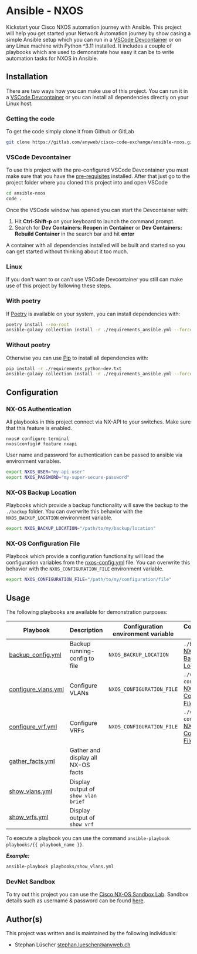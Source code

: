 # Ansible - NXOS

Kickstart your Cisco NXOS automation journey with Ansible. This project will help you get started
your Network Automation journey by show casing a simple Ansible setup which you can run in
a [VSCode Devcontainer](https://code.visualstudio.com/docs/devcontainers/containers)
or on any Linux machine with Python ^3.11 installed. It includes a couple of playbooks
which are used to demonstrate how easy it can be to write automation tasks for NXOS in Ansible.

## Installation

There are two ways how you can make use of this project. You can run it in a
[VSCode Devcontainer](https://code.visualstudio.com/docs/devcontainers/containers)
or you can install all dependencies directly on your Linux host.

### Getting the code

To get the code simply clone it from Github or GitLab

```bash
git clone https://gitlab.com/anyweb/cisco-code-exchange/ansible-nxos.git
```

### VSCode Devcontainer

To use this project with the pre-configured VSCode Devcontainer you must make sure that
you have the [pre-requisites](https://code.visualstudio.com/docs/devcontainers/tutorial) installed.
After that just go to the project folder where you cloned this project into and open VSCode

```bash
cd ansible-nxos
code .
```

Once the VSCode window has opened you can start the Devcontainer with:

1. Hit **Ctrl-Shift-p** on your keyboard to launch the command prompt.
2. Search for **Dev Containers: Reopen in Container** or **Dev Containers: Rebuild Container**
   in the search bar and hit **enter**

A container with all dependencies installed will be built and started so you can get started
without thinking about it too much.

### Linux

If you don't want to or can't use VSCode Devcontainer you still can make use of this project by
following these steps.

### With poetry

If [Poetry](https://python-poetry.org/) is available on your system, you can install dependencies
with:

```bash
poetry install --no-root
ansible-galaxy collection install -r ./requirements_ansible.yml --force
```

### Without poetry

Otherwise you can use [Pip](https://pip.pypa.io/en/stable/user_guide/#) to install
all dependencies with:

```bash
pip install -r ./requirements_python-dev.txt
ansible-galaxy collection install -r ./requirements_ansible.yml --force
```

## Configuration

### NX-OS Authentication

All playbooks in this project connect via NX-API to your switches. Make sure that this
feature is enabled.

```cli
nxos# configure terminal
nxos(config)# feature nxapi
```

User name and password for authentication can be passed to ansible via environment variables.

```bash
export NXOS_USER="my-api-user"
export NXOS_PASSWORD="my-super-secure-password"
```

### NX-OS Backup Location

Playbooks which provide a backup functionality will save the backup to the
`./backup` folder. You can overwrite this behavior with the `NXOS_BACKUP_LOCATION` environment
variable.

```bash
export NXOS_BACKUP_LOCATION="/path/to/my/backup/location"
```

### NX-OS Configuration File

Playbook which provide a configuration functionality will load the configuration variables
from the [nxos-config.yml](./vars/nxos-config.yml) file. You can overwrite this behavior
with the `NXOS_CONFIGURATION_FILE` environment variable.

```bash
export NXOS_CONFIGURATION_FILE="/path/to/my/configuration/file"
```

## Usage

The following playbooks are available for demonstration purposes:

<!-- markdownlint-disable MD013 -->

| Playbook                                               | Description                         | Configuration environment variable | Configuration default                                                             |
| ------------------------------------------------------ | ----------------------------------- | ---------------------------------- | --------------------------------------------------------------------------------- |
| [backup_config.yml](./playbooks/backup_config.yml)     | Backup running-config to file       | `NXOS_BACKUP_LOCATION`             | `./backup` -> [NX-OS Backup Location](#nx-os-backup-location)                     |
| [configure_vlans.yml](./playbooks/configure_vlans.yml) | Configure VLANs                     | `NXOS_CONFIGURATION_FILE`          | `./vars/nxos-config.yml` -> [NX-OS Configuration File](#nx-os-configuration-file) |
| [configure_vrf.yml](./playbooks/configure_vrf.yml)     | Configure VRFs                      | `NXOS_CONFIGURATION_FILE`          | `./vars/nxos-config.yml` -> [NX-OS Configuration File](#nx-os-configuration-file) |
| [gather_facts.yml](./playbooks/gather_facts.yml)       | Gather and display all NX-OS facts  |                                    |                                                                                   |
| [show_vlans.yml](./playbooks/show_vlans.yml)           | Display output of `show vlan brief` |                                    |                                                                                   |
| [show_vrfs.yml](./playbooks/show_vrfs.yml)             | Display output of `show vrf`        |                                    |                                                                                   |

<!-- markdownlint-enable MD013 -->

To execute a playbook you can use the command `ansible-playbook playbooks/{{ playbook_name }}`.

**_Example:_**

```bash
ansible-playbook playbooks/show_vlans.yml
```

### DevNet Sandbox

To try out this project you can use the [Cisco NX-OS Sandbox Lab](https://sbx-nxos-mgmt.cisco.com/).
Sandbox details such as username & password can be found [here](https://devnetsandbox.cisco.com/DevNet/catalog/Open-NX-OS-Programmability).

## Author(s)

This project was written and is maintained by the following individuals:

- Stephan Lüscher <stephan.luescher@anyweb.ch>
